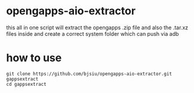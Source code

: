 # opengapps-aio-extractor
this all in one script will extract the opengapps .zip file and also the .tar.xz files inside and create a correct system folder which can push via adb
# how to use
```
git clone https://github.com/bjsiu/opengapps-aio-extractor.git gappsextract
cd gappsextract
```
